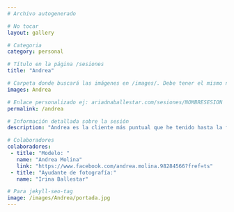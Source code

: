 ```yaml
---
# Archivo autogenerado

# No tocar
layout: gallery

# Categoria
category: personal

# Título en la página /sesiones
title: "Andrea"

# Carpeta donde buscará las imágenes en /images/. Debe tener el mismo nombre y sin espacios
images: Andrea

# Enlace personalizado ej: ariadnaballestar.com/sesiones/NOMBRESESION
permalink: /andrea

# Información detallada sobre la sesión
description: "Andrea es la cliente más puntual que he tenido hasta la fecha. No paramos de reir y nos lo pasamos genial en esta sesión. Me gustaría agradecer tanto a Andrea como a Irina el esfuerzo que pusieron de su parte y lo bien que lo hicieron. ¡Muchas gracias chicas!"

# Colaboradores
colaboradores:
 - title: "Modelo: "
   name: "Andrea Molina"
   link: "https://www.facebook.com/andrea.molina.98284566?fref=ts"
 - title: "Ayudante de fotografía:"
   name: "Irina Ballestar"

# Para jekyll-seo-tag
image: /images/Andrea/portada.jpg
---
```

